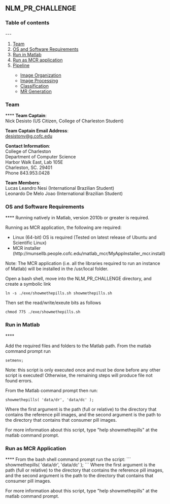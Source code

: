 ## NLM_PR_CHALLENGE

<h3> Table of contents </h3>
---
<ol>
<li><a href="https://github.com/munsellb/NLM_PR_CHALLENGE/blob/master/README.md#team">Team</a></li>
<li><a href="https://github.com/munsellb/NLM_PR_CHALLENGE/blob/master/README.md#os-and-software-requirements">OS and Software Requirements</a></li>
<li><a href="https://github.com/munsellb/NLM_PR_CHALLENGE/blob/master/README.md#run-in-matlab">Run in Matlab</a></li>
<li><a href="https://github.com/munsellb/NLM_PR_CHALLENGE/blob/master/README.md#run-as-mcr-application">Run as MCR application</a></li>
<li><a href="https://github.com/munsellb/NLM_PR_CHALLENGE/blob/master/README.md#pipeline">Pipeline</a></li>
<ul>
<li><a href="https://github.com/munsellb/NLM_PR_CHALLENGE/blob/master/README.md#image-organization">Image Organization</a></li> 
<li><a href="https://github.com/munsellb/NLM_PR_CHALLENGE/blob/master/README.md#image-processing">Image Processing</a></li>
<li><a href="https://github.com/munsellb/NLM_PR_CHALLENGE/blob/master/README.md#classification">Classification</a></li>
<li><a href="https://github.com/munsellb/NLM_PR_CHALLENGE/blob/master/README.md#mr-generation">MR Generation</a></li>
</ul>
</ol>


<h3>Team</h3>
****
<b>Team Captain</b>: </br>
Nick Desisto (US Citizen, College of Charleston Student) </br>

<b>Team Captain Email Address</b>: </br>
desistonv@g.cofc.edu </br>

<b>Contact Information</b>: </br>
College of Charleston  </br>
Department of Computer Science  </br>
Harbor Walk East, Lab 105E  </br>
Charleston, SC. 29401  </br>
Phone 843.953.0428 </br>

<b>Team Members</b>:  </br>
Lucas Leandro Nesi (International Brazilian Student)  </br>
Leonardo De Melo Joao  (International Brazilian Student)  </br>

<h3>OS and Software Requirements</h3>
****
Running natively in Matlab, version 2010b or greater is required.

Running as MCR application, the following are required:
<ul>
    <li>Linux (64-bit) OS is required (Tested on latest release of Ubuntu and Scientific Linux)</li>
    <li>MCR installer (http://munsellb.people.cofc.edu/matlab_mcr/MyAppInstaller_mcr.install)</li>
</ul>

Note: The MCR application (i.e. all the libraries required to run an instance of Matlab) will 
be installed in the /usr/local folder.

Open a bash shell, move into the NLM_PR_CHALLENGE directory, and create a symbolic link
```
ln -s ./exe/showmethepills.sh showmethepills.sh
```

Then set the read/write/exeute bits as follows
```
chmod 775 ./exe/showmethepills.sh
```

<h3>Run in Matlab</h3>
****

Add the required files and folders to the Matlab path. From the matlab command prompt run
```
setmenv;
```
Note: this script is only executed once and must be done before any other script is executed! 
Otherwise, the remaining steps will produce file not found errors.

From the Matlab command prompt then run:
```
showmethepills( 'data/dr', 'data/dc' );
```
Where the first argument is the path (full or relative) to the directory that contains the 
reference pill images, and the second argument is the path to the directory that contains 
that consumer pill images. 

For more information about this script, type "help showmethepills" at the matlab command prompt.

<h3>Run as MCR Application</h3>
****
From the bash shell command prompt run the script:
```
showmethepills( 'data/dr', 'data/dc' );
```
Where the first argument is the path (full or relative) to the directory that contains the 
reference pill images, and the second argument is the path to the directory that contains 
that consumer pill images. 

For more information about this script, type "help showmethepills" at the matlab command prompt.